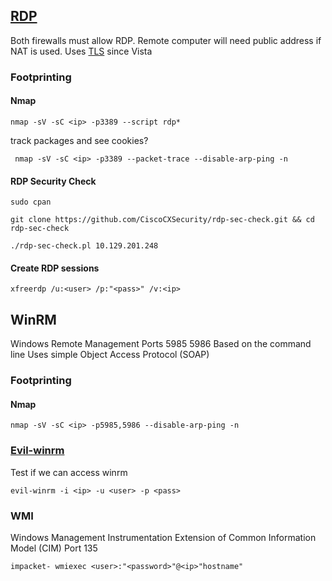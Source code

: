 ## [RDP](https://learn.microsoft.com/en-us/troubleshoot/windows-server/remote/understanding-remote-desktop-protocol)

Both firewalls must allow RDP. 
Remote computer will need public address if NAT is used. 
Uses [TLS](https://en.wikipedia.org/wiki/Transport_Layer_Security) since Vista 

### Footprinting 
#### Nmap 
```shell-session
nmap -sV -sC <ip> -p3389 --script rdp*
```
track packages and see cookies?
```shell-session
 nmap -sV -sC <ip> -p3389 --packet-trace --disable-arp-ping -n
```
#### RDP Security Check 
```shell-session
sudo cpan
```

```shell-session
git clone https://github.com/CiscoCXSecurity/rdp-sec-check.git && cd rdp-sec-check

./rdp-sec-check.pl 10.129.201.248
```
#### Create RDP sessions
```shell-session
xfreerdp /u:<user> /p:"<pass>" /v:<ip>
```

## WinRM
Windows Remote Management
Ports 5985 5986
Based on the command line 
Uses simple Object Access Protocol (SOAP)

### Footprinting 
#### Nmap
```shell-session
nmap -sV -sC <ip> -p5985,5986 --disable-arp-ping -n
```

### [Evil-winrm](https://github.com/Hackplayers/evil-winrm)
Test if we can access winrm 
```shell-session
evil-winrm -i <ip> -u <user> -p <pass>
```

### WMI 
Windows Management Instrumentation 
Extension of Common Information Model (CIM)
Port 135

```shell-session
impacket- wmiexec <user>:"<password>"@<ip>"hostname"
```